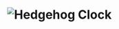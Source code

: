 # ![Hedgehog Clock](https://raw.githubusercontent.com/jda0/hedgehog/gh-pages/assets/hedgehog_clock-vert-light.svg?sanitize=true)